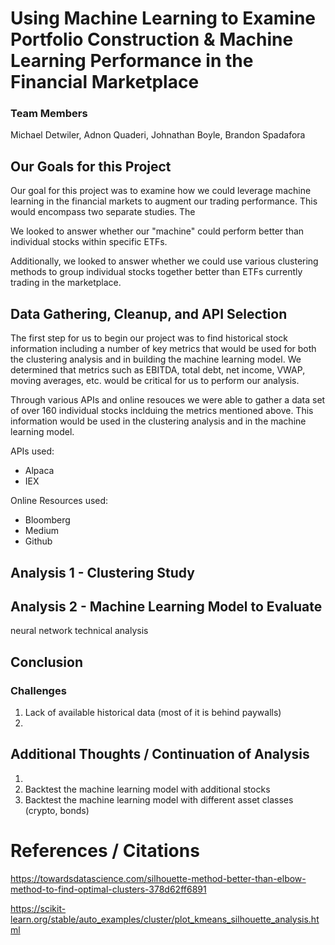 # Using Machine Learning to Examine Portfolio Construction & Machine Learning Performance in the Financial Marketplace

### Team Members

Michael Detwiler, Adnon Quaderi, Johnathan Boyle, Brandon Spadafora

## Our Goals for this Project

Our goal for this project was to examine how we could leverage machine learning in the financial markets to augment our trading performance. This would encompass two separate studies. The

We looked to answer whether our "machine" could perform better than individual stocks within specific ETFs. 

Additionally, we looked to answer whether we could use various clustering methods to group individual stocks together better than ETFs currently trading in the marketplace.


## Data Gathering, Cleanup, and API Selection

The first step for us to begin our project was to find historical stock information including a number of key metrics that would be used for both the clustering analysis and in building the machine learning model. We determined that metrics such as EBITDA, total debt, net income, VWAP, moving averages, etc. would be critical for us to perform our analysis.

Through various APIs and online resouces we were able to gather a data set of over 160 individual stocks inclduing the metrics mentioned above. This information would be used in the clustering analysis and in the machine learning model.

APIs used:

* Alpaca 
* IEX 

Online Resources used:

* Bloomberg
* Medium
* Github

## Analysis 1 - Clustering Study  







## Analysis 2 - Machine Learning Model to Evaluate 

neural network technical analysis



## Conclusion



### Challenges

1. Lack of available historical data (most of it is behind paywalls)
2.  

## Additional Thoughts / Continuation of Analysis

1. 
2. Backtest the machine learning model with additional stocks 
3. Backtest the machine learning model with different asset classes (crypto, bonds)

# References / Citations

https://towardsdatascience.com/silhouette-method-better-than-elbow-method-to-find-optimal-clusters-378d62ff6891

https://scikit-learn.org/stable/auto_examples/cluster/plot_kmeans_silhouette_analysis.html

